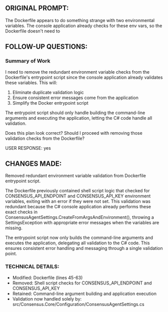 ## ORIGINAL PROMPT:
The Dockerfile appears to do something strange with two environmental variables. The console application already checks for these env vars, so the Dockerfile doesn't need to

## FOLLOW-UP QUESTIONS:
### Summary of Work

I need to remove the redundant environment variable checks from the Dockerfile's entrypoint script since the console application already validates these variables. This will:

1. Eliminate duplicate validation logic
2. Ensure consistent error messages come from the application
3. Simplify the Docker entrypoint script

The entrypoint script should only handle building the command-line arguments and executing the application, letting the C# code handle all validation.

Does this plan look correct? Should I proceed with removing those validation checks from the Dockerfile?

USER RESPONSE: yes

## CHANGES MADE:
Removed redundant environment variable validation from Dockerfile entrypoint script.

The Dockerfile previously contained shell script logic that checked for CONSENSUS_API_ENDPOINT and CONSENSUS_API_KEY environment variables, exiting with an error if they were not set. This validation was redundant because the C# console application already performs these exact checks in ConsensusAgentSettings.CreateFromArgsAndEnvironment(), throwing a SettingsException with appropriate error messages when the variables are missing.

The entrypoint script now only builds the command-line arguments and executes the application, delegating all validation to the C# code. This ensures consistent error handling and messaging through a single validation point.

### TECHNICAL DETAILS:
- Modified: Dockerfile (lines 45-63)
- Removed: Shell script checks for CONSENSUS_API_ENDPOINT and CONSENSUS_API_KEY
- Retained: Command-line argument building and application execution
- Validation now handled solely by: src/Consensus.Core/Configuration/ConsensusAgentSettings.cs
